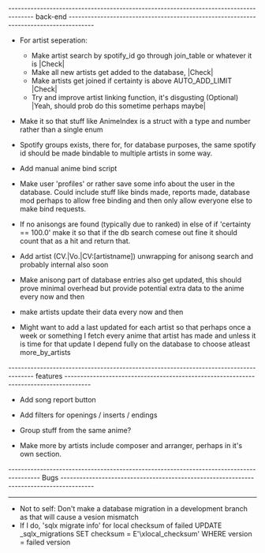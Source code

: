 
-------------------------------------------------------------------------------------- back-end --------------------------------------------------------------------------------------
 * For artist seperation:
    * Make artist search by spotify_id go through join_table or whatever it is |Check|
    * Make all new artists get added to the database, |Check|
    * Make artists get joined if certainty is above AUTO_ADD_LIMIT |Check|
    * Try and improve artist linking function, it's disgusting (Optional) |Yeah, should prob do this sometime perhaps maybe|

 * Make it so that stuff like AnimeIndex is a struct with a type and number rather than a single enum

 * Spotify groups exists, there for, for database purposes, the same spotify id should be made bindable to multiple artists in some way.

 * Add manual anime bind script

 * Make user 'profiles' or rather save some info about the user in the database. Could include stuff like binds made, reports made, database mod perhaps to allow free binding and then only allow everyone else to make bind requests.

 * If no anisongs are found (typically due to ranked) in else of if 'certainty == 100.0' make it so that if the db search comese out fine it should count that as a hit and return that.

 * Add artist (CV.|Vo.|CV:[artistname]) unwrapping for anisong search and probably internal also soon

 * Make anisong part of database entries also get updated, this should prove minimal overhead but provide potential extra data to the anime every now and then

 * make artists update their data every now and then

 * Might want to add a last updated for each artist so that perhaps once a week or something I fetch every anime that artist has made and unless it is time for that update I depend 
 fully on the database to choose atleast more_by_artists 

-------------------------------------------------------------------------------------- features --------------------------------------------------------------------------------------

 * Add song report button

 * Add filters for openings / inserts / endings

 * Group stuff from the same anime?

 * Make more by artists include composer and arranger, perhaps in it's own section.

---------------------------------------------------------------------------------------- Bugs ----------------------------------------------------------------------------------------



--------------------------------------------------------------------------------------------------------------------------------------------------------------------------------------

 * Not to self: Don't make a database migration in a development branch as that will cause a vesion mismatch
 * If I do, 
 'sqlx migrate info' for local checksum of failed
  UPDATE _sqlx_migrations SET checksum = E'\\xlocal_checksum' WHERE version = failed version